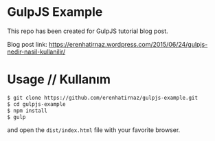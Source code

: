 # GulpJS Example
This repo has been created for GulpJS tutorial blog post.

Blog post link: https://erenhatirnaz.wordpress.com/2015/06/24/gulpjs-nedir-nasil-kullanilir/

# Usage // Kullanım
```sh
$ git clone https://github.com/erenhatirnaz/gulpjs-example.git
$ cd gulpjs-example
$ npm install
$ gulp
```
and open the `dist/index.html` file with your favorite browser.
